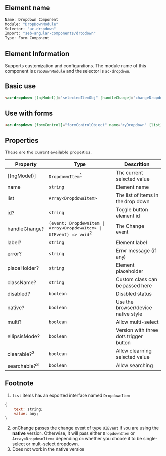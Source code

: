 ## Element name

```javascript
Name: Dropdown Component
Module: "DropDownModule"
Selector: "ac-dropdown"
Import: "seb-angular-components/dropdown"
Type: Form Component
```

## Element Information

Supports customization and configurations. The module name of this component is `DropDownModule` and the selector is `ac-dropdown`.

## Basic use

```html
<ac-dropdown [(ngModel)]="selectedItemObj" [handleChange]="changeDropdown" name="myDropdown" [list]="dropDownListObj"> </ac-dropdown>
```

## Use with forms

```html
<ac-dropdown [formControl]="formControlObject" name="myDropdown" [list]="dropDownListObj"> </ac-dropdown>
```

## Properties

These are the current available properties:

| Property          | Type                                                                          | Descrition                             |
| ----------------- | ----------------------------------------------------------------------------- | -------------------------------------- |
| [(ngModel)]       | `DropdownItem`<sup>1</sup>                                                    | The current selected value             |
| name              | `string`                                                                      | Element name                           |
| list              | `Array<DropdownItem>`                                                         | The list of items in the drop down     |
| id?               | `string`                                                                      | Toggle button element id               |
| handleChange?     | `(event: DropdownItem \| Array<DropdownItem> \| UIEvent) => void`<sup>2</sup> | The Change event                       |
| label?            | `string`                                                                      | Element label                          |
| error?            | `string`                                                                      | Error message (if any)                 |
| placeHolder?      | `string`                                                                      | Element placeholder                    |
| className?        | `string`                                                                      | Custom class can be passed here        |
| disabled?         | `boolean`                                                                     | Disabled status                        |
| native?           | `boolean`                                                                     | Use the browser/device native style    |
| multi?            | `boolean`                                                                     | Allow multi-select                     |
| ellipsisMode?     | `boolean`                                                                     | Version with three dots trigger button |
| clearable?<sup>3  | `boolean`                                                                     | Allow clearning selected value         |
| searchable?<sup>3 | `boolean`                                                                     | Allow searching                        |

## Footnote

1. `list` items has an exported interface named `DropdownItem`

```javascript
{
    text: string;
    value: any;
}
```

2. onChange passes the change event of type `UIEvent` if you are using the **native** version. Otherwise, it will pass either `DropdownItem` or `Array<DropdownItem>` depending on whether you choose it to be single-select or multi-select dropdown.
3. Does not work in the native version
